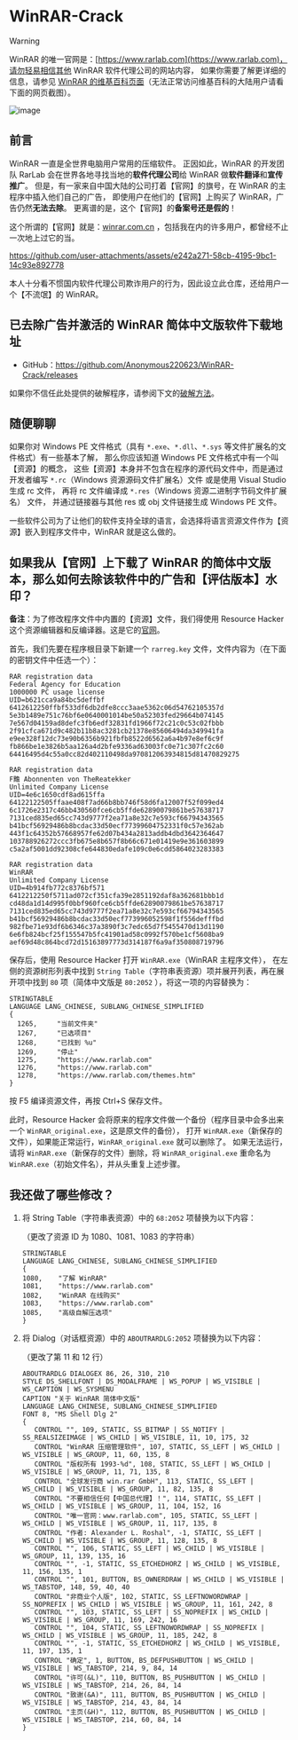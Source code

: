 # WinRAR-Crack

> [!WARNING]
> WinRAR 的唯一官网是：[https://www.rarlab.com](https://www.rarlab.com)，请勿轻易相信其他 WinRAR 软件代理公司的网站内容，
> 如果你需要了解更详细的信息，请参见 [WinRAR 的维基百科页面](https://zh.wikipedia.org/zh-cn/WinRAR)（无法正常访问维基百科的大陆用户请看下面的网页截图）。
> 
> ![image](https://github.com/user-attachments/assets/add2fda3-5674-4022-8f6d-f7515b104149)

## 前言

WinRAR 一直是全世界电脑用户常用的压缩软件。
正因如此，WinRAR 的开发团队 RarLab 会在世界各地寻找当地的**软件代理公司**给 WinRAR 做**软件翻译**和**宣传推广**。
但是，有一家来自中国大陆的公司打着【官网】的旗号，在 WinRAR 的主程序中插入他们自己的广告，
即使用户在他们的【官网】上购买了 WinRAR，广告仍然**无法去除**。
更离谱的是，这个【官网】的**备案号还是假的**！

这个所谓的【官网】就是：[winrar.com.cn](https://www.winrar.com.cn/) ，包括我在内的许多用户，都曾经不止一次地上过它的当。

https://github.com/user-attachments/assets/e242a271-58cb-4195-9bc1-14c93e892778

本人十分看不惯国内软件代理公司欺诈用户的行为，因此设立此仓库，还给用户一个【不流氓】的 WinRAR。

## 已去除广告并激活的 WinRAR 简体中文版软件下载地址

- GitHub：https://github.com/Anonymous220623/WinRAR-Crack/releases

如果你不信任此处提供的破解程序，请参阅下文的[破解方法](#如果我从官网上下载了-winrar-的简体中文版本那么如何去除该软件中的广告和评估版本水印)。

## 随便聊聊

如果你对 Windows PE 文件格式（具有 `*.exe`、`*.dll`、`*.sys` 等文件扩展名的文件格式）有一些基本了解，
那么你应该知道 Windows PE 文件格式中有一个叫【资源】的概念，
这些【资源】本身并不包含在程序的源代码文件中，而是通过开发者编写 `*.rc`（Windows 资源源码文件扩展名）文件
或是使用 Visual Studio 生成 rc 文件，
再将 rc 文件编译成 `*.res`（Windows 资源二进制字节码文件扩展名） 文件，
并通过链接器与其他 res 或 obj 文件链接生成 Windows PE 文件。

一些软件公司为了让他们的软件支持全球的语言，会选择将语言资源文件作为【资源】嵌入到程序文件中，WinRAR 就是这么做的。

## 如果我从【官网】上下载了 WinRAR 的简体中文版本，那么如何去除该软件中的广告和【评估版本】水印？

**备注**：为了修改程序文件中内置的【资源】文件，我们得使用 Resource Hacker 这个资源编辑器和反编译器。这是它的[官网](https://www.angusj.com/resourcehacker/)。

首先，我们先要在程序根目录下新建一个 `rarreg.key` 文件，文件内容为（在下面的密钥文件中任选一个）：


```
RAR registration data
Federal Agency for Education
1000000 PC usage license
UID=b621cca9a84bc5deffbf
6412612250ffbf533df6db2dfe8ccc3aae5362c06d54762105357d
5e3b1489e751c76bf6e0640001014be50a52303fed29664b074145
7e567d04159ad8defc3fb6edf32831fd1966f72c21c0c53c02fbbb
2f91cfca671d9c482b11b8ac3281cb21378e85606494da349941fa
e9ee328f12dc73e90b6356b921fbfb8522d6562a6a4b97e8ef6c9f
fb866be1e3826b5aa126a4d2bfe9336ad63003fc0e71c307fc2c60
64416495d4c55a0cc82d402110498da970812063934815d81470829275
```

```
RAR registration data
F黵 Abonnenten von TheReatekker
Unlimited Company License
UID=4e6c1650cdf8ad615ffa
64122122505ffaae408f7ad66b8bb746f58d6fa12007f52f099ed4
6c1726e2317c46bb430560fce6cb5ffde62890079861be57638717
7131ced835ed65cc743d9777f2ea71a8e32c7e593cf66794343565
b41bcf56929486b8bcdac33d50ecf77399604752331f0c57e362ab
443f1c64352b57668957fe62d07b434a2813addb4dbd3642364647
103788926272ccc3fb675e8b657f8b66c671e01419e9e361603899
c5a2af5001dd92308cfe644830edafe109c0e6cdd5864023283383
```

```
RAR registration data
WinRAR
Unlimited Company License
UID=4b914fb772c8376bf571
6412212250f5711ad072cf351cfa39e2851192daf8a362681bbb1d
cd48da1d14d995f0bbf960fce6cb5ffde62890079861be57638717
7131ced835ed65cc743d9777f2ea71a8e32c7e593cf66794343565
b41bcf56929486b8bcdac33d50ecf773996052598f1f556defffbd
982fbe71e93df6b6346c37a3890f3c7edc65d7f5455470d13d1190
6e6fb824bcf25f155547b5fc41901ad58c0992f570be1cf5608ba9
aef69d48c864bcd72d15163897773d314187f6a9af350808719796
```

保存后，使用 Resource Hacker 打开 `WinRAR.exe`（WinRAR 主程序文件），
在左侧的资源树形列表中找到 `String Table`（字符串表资源）项并展开列表，再在展开项中找到 `80` 项（简体中文版是 `80:2052` ），将这一项的内容替换为：

```
STRINGTABLE
LANGUAGE LANG_CHINESE, SUBLANG_CHINESE_SIMPLIFIED
{
  1265, 	"当前文件夹"
  1267, 	"已选项目"
  1268, 	"已找到 %u"
  1269, 	"停止"
  1275, 	"https://www.rarlab.com"
  1276, 	"https://www.rarlab.com"
  1278, 	"https://www.rarlab.com/themes.htm"
}
```

按 F5 编译资源文件，再按 Ctrl+S 保存文件。

此时，Resource Hacker 会将原来的程序文件做一个备份（程序目录中会多出来一个 `WinRAR_original.exe`，这是原文件的备份），
打开 `WinRAR.exe`（新保存的文件），如果能正常运行，`WinRAR_original.exe` 就可以删除了。
如果无法运行，请将 `WinRAR.exe`（新保存的文件）删除，将 `WinRAR_original.exe` 重命名为 `WinRAR.exe`（初始文件名），并从头重复上述步骤。 

## 我还做了哪些修改？

1. 将 String Table（字符串表资源）中的 `68:2052` 项替换为以下内容：

   （更改了资源 ID 为 1080、1081、1083 的字符串）

   ```
   STRINGTABLE
   LANGUAGE LANG_CHINESE, SUBLANG_CHINESE_SIMPLIFIED
   {
   1080, 	"了解 WinRAR"
   1081, 	"https://www.rarlab.com"
   1082, 	"WinRAR 在线购买"
   1083, 	"https://www.rarlab.com"
   1085, 	"高级自解压选项"
   }
   ```

2. 将 Dialog（对话框资源）中的 `ABOUTRARDLG:2052` 项替换为以下内容：

   （更改了第 11 和 12 行）

   ```
   ABOUTRARDLG DIALOGEX 86, 26, 310, 210
   STYLE DS_SHELLFONT | DS_MODALFRAME | WS_POPUP | WS_VISIBLE | WS_CAPTION | WS_SYSMENU
   CAPTION "关于 WinRAR 简体中文版"
   LANGUAGE LANG_CHINESE, SUBLANG_CHINESE_SIMPLIFIED
   FONT 8, "MS Shell Dlg 2"
   {
      CONTROL "", 109, STATIC, SS_BITMAP | SS_NOTIFY | SS_REALSIZEIMAGE | WS_CHILD | WS_VISIBLE, 11, 10, 175, 32 
      CONTROL "WinRAR 压缩管理软件", 107, STATIC, SS_LEFT | WS_CHILD | WS_VISIBLE | WS_GROUP, 11, 60, 135, 8 
      CONTROL "版权所有 1993-%d", 108, STATIC, SS_LEFT | WS_CHILD | WS_VISIBLE | WS_GROUP, 11, 71, 135, 8 
      CONTROL "全球发行商 win.rar GmbH", 113, STATIC, SS_LEFT | WS_CHILD | WS_VISIBLE | WS_GROUP, 11, 82, 135, 8 
      CONTROL "不要相信任何【中国总代理】！", 114, STATIC, SS_LEFT | WS_CHILD | WS_VISIBLE | WS_GROUP, 11, 104, 152, 16 
      CONTROL "唯一官网：www.rarlab.com", 105, STATIC, SS_LEFT | WS_CHILD | WS_VISIBLE | WS_GROUP, 11, 117, 135, 8 
      CONTROL "作者: Alexander L. Roshal", -1, STATIC, SS_LEFT | WS_CHILD | WS_VISIBLE | WS_GROUP, 11, 128, 135, 8 
      CONTROL "", 106, STATIC, SS_LEFT | WS_CHILD | WS_VISIBLE | WS_GROUP, 11, 139, 135, 16 
      CONTROL "", -1, STATIC, SS_ETCHEDHORZ | WS_CHILD | WS_VISIBLE, 11, 156, 135, 1 
      CONTROL "", 101, BUTTON, BS_OWNERDRAW | WS_CHILD | WS_VISIBLE | WS_TABSTOP, 148, 59, 40, 40 
      CONTROL "非商业个人版", 102, STATIC, SS_LEFTNOWORDWRAP | SS_NOPREFIX | WS_CHILD | WS_VISIBLE | WS_GROUP, 11, 161, 242, 8 
      CONTROL "", 103, STATIC, SS_LEFT | SS_NOPREFIX | WS_CHILD | WS_VISIBLE | WS_GROUP, 11, 169, 242, 16 
      CONTROL "", 104, STATIC, SS_LEFTNOWORDWRAP | SS_NOPREFIX | WS_CHILD | WS_VISIBLE | WS_GROUP, 11, 185, 242, 8 
      CONTROL "", -1, STATIC, SS_ETCHEDHORZ | WS_CHILD | WS_VISIBLE, 11, 197, 135, 1 
      CONTROL "确定", 1, BUTTON, BS_DEFPUSHBUTTON | WS_CHILD | WS_VISIBLE | WS_TABSTOP, 214, 9, 84, 14 
      CONTROL "许可(&L)", 110, BUTTON, BS_PUSHBUTTON | WS_CHILD | WS_VISIBLE | WS_TABSTOP, 214, 26, 84, 14 
      CONTROL "致谢(&A)", 111, BUTTON, BS_PUSHBUTTON | WS_CHILD | WS_VISIBLE | WS_TABSTOP, 214, 43, 84, 14 
      CONTROL "主页(&H)", 112, BUTTON, BS_PUSHBUTTON | WS_CHILD | WS_VISIBLE | WS_TABSTOP, 214, 60, 84, 14 
   }
   ```
